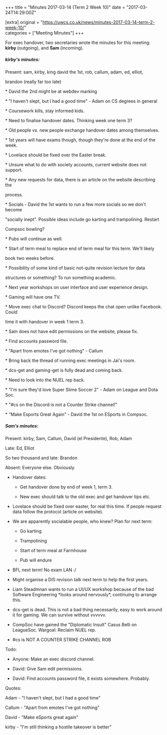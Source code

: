 +++
title = "Minutes 2017-03-14 (Term 2 Week 10)"
date = "2017-03-24T14:29:00Z"

[extra]
original = "https://uwcs.co.uk/news/minutes-2017-03-14-term-2-week-10/"    
categories = ["Meeting Minutes"]
+++

<p>For exec handover, two secretaries wrote the minutes for this meeting: <b>kirby </b>(outgoing), and <b>Sam </b>(incoming).</p>

<!-- more -->

##### **kirby's minutes:**

Present: sam, kirby, king david the 1st, rob, callum, adam, ed, elliot,

  brandon (really far too late)

  

\* David the 2nd might be at webdev marking

\* "I haven't slept, but I had a good time" - Adam on CS degrees in general

\* Coursework kills, stay informed kids.

\* Need to finalise handover dates. Thinking week one term 3?

\* Old people vs. new people exchange handover dates among themselves.

\* 1st years will have exams though, though they're done at the end of the week.

\* Lovelace should be fixed over the Easter break.

\* Unsure what to do with society accounts, current website does not support.

\* Any new requests for data, there is an article on the website describing the

  process.

\* Socials - David the 1st wants to run a few more socials so we don't become

  "socially inept". Possible ideas include go karting and trampolining. Restart

  Compsoc bowling?

\* Pubs will continue as well.

\* Start of term meal to replace end of term meal for this term. We'll likely

  book two weeks before.

\* Possibility of some kind of basic not-quite revision lecture for data

  structures or something? To run something academic.

\* Next year workshops on user interface and user experience design.

\* Gaming will have one TV.

\* Move exec chat to Discord? Discord keeps the chat open unlike Facebook. Could

  time it with handover in week 1 term 3.

\* Sam does not have edit permissions on the website, please fix.

\* Find accounts password file.

\* "Apart from emotes I've got nothing" - Callum

\* Bring back the thread of running exec meetings in Jai's room.

\* dcs-get and gaming-get is fully dead and coming back.

\* Need to look into the NUEL rep back.

\* "I'm sure they'd love Super Slime Soccer 2" - Adam on League and Dota Soc.

\* "\#cs on the Discord is not a Counter Strike channel\!"

\* "Make Esports Great Again" - David the 1st on ESports in Compsoc.

##### **Sam's minutes:**

Present: kirby, Sam, Callum, David (el Presidente), Rob, Adam

Late: Ed, Elliot

So two thousand and late: Brandon

Absent: Everyone else. Obviously.

  

- Handover dates:

  - Get handover done by end of week 1, term 3.

  - New exec should talk to the old exec and get handover tips etc.

- Lovelace should be fixed over easter, for real this time. If people request data follow the protocol (article on website).

- We are apparently socialable people, who knew? Plan for next term:

  - Go karting

  - Trampolining

  - Start of term meal at Farmhouse

  - Pub will endure

- BFL next term\! No exam LAN :/

- Might organise a DIS revision talk next term to help the first years.

- Liam Steadmnan wants to run a UI/UX workshop because of the bad Software Engineering \*looks around nervously\*, continuing to arrange this.

- dcs-get is dead. This is not a bad thing necessarily, easy to work around it for gaming. We can survive without vvvvvv.

- CompSoc have gained the "Diplomatic Insult" Casus Belli on LeagueSoc. Wargoal: Reclaim NUEL rep.

- \#cs is NOT A COUNTER STRIKE CHANNEL ROB

  

Todo:

- Anyone: Make an exec discord channel.

- David: Give Sam edit permissions.

- David: Find accounts password file, it exists somewhere. Probably.

  

Quotes:

Adam - "I haven't slept, but I had a good time"

Callum - "Apart from emotes I've got nothing"

David - "Make eSports great again"

kirby - "I'm still thinking a hostile takeover is better"

